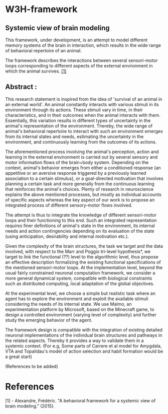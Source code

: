 # W3H-framework
## Systemic view of brain modeling

This framework, under development, is an attempt to model different memory systems of the brain in interaction, which results in the wide range  of behavioral repertoire of an animal.

The framework describes the interactions between several sensori-motor loops corresponding to different aspects of the external environment in which the animal survives.  [[1]](https://hal.inria.fr/hal-01246653/)

## Abstract :
This research statement is inspired from the idea of 'survival of an animal in an external world'. An animal constantly interacts with various stimuli in its environment through its actions. These stimuli vary in time, in their characteristics, and in their outcomes when the animal interacts with them. Essentially, this variation results in different types of uncertainty in the animal's representation of the environment. Thereby, the wide range of animal's behavioral repertoire to interact with such an environment emerges from its internal states and needs, estimating the uncertainty in the environment, and continuously  learning from the outcomes of its actions.

The aforementioned process involving the animal's perception, action and learning in the external environment is carried out by several sensory and motor information flows of the brain+body system. Depending on the context, animal's behavior emerges from either a conditioned response (an appetitive or an aversive response triggered by a previously learned association to a certain stimulus), or a goal-directed motivation that involves planning a certain task and more generally from the continuous learning that reinforces the animal's choices. Plenty of research in neuroscience explains the above mentioned processes, but mostly as individual accounts of specific aspects whereas the key aspect of our work is to propose an integrated process of different sensory-motor flows involved.

The attempt is thus to integrate the knowledge of different sensori-motor loops and their functioning to this end. Such an integrated representation requires finer definitions of animal's state in the environment, its internal needs and action contingencies depending on its evaluation of the state (using anticipation, desirability and internal motivation etc.).

Given the complexity of the brain structures, the task we target and the data involved, with respect to the Marr and Poggio tri-level hypothesis*, we target to link the functional (??) level to the algorithmic level, thus propose an effective description formalizing the existing functional specifications of the mentioned sensori-motor loops. At the implementation level, beyond the usual fairly constrained neuronal computation framework, we consider a more general dynamical system, compatible with biological constraints such as distributed computing, local adaptation of the global objectives.

At the experimental level, we choose a simple but realistic task where an agent has to explore  the environment and exploit the available stimuli considering the needs of its internal state. We use Malmo, an experimentation platform by Microsoft, based on the Minecraft game, to design a controlled environment (varying level of complexity) and further study the emerging behavior of the agent.

The framework design is compatible with the integration of existing detailed neuronal implementations of the individual brain structures and pathways in the related aspects. Thereby it provides a way to validate them in a systemic context. (For e.g, Some parts of Carrere et al model for Amygdala, VTA and Topalidau's model of action selection and habit formation would be a great start)            

(References to be added)
# References
[1] - Alexandre, Frédéric. "A behavioral framework for a systemic view of brain modeling." (2015).
